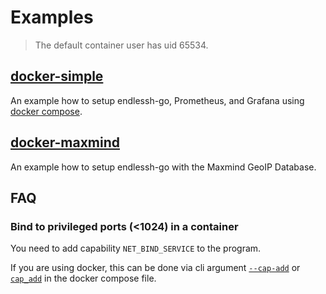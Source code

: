 # Examples

> The default container user has uid 65534.

## [docker-simple](./examples/docker-simple)

An example how to setup endlessh-go, Prometheus, and Grafana using [docker compose](https://docs.docker.com/compose/).

## [docker-maxmind](./examples/docker-maxmind)

An example how to setup endlessh-go with the Maxmind GeoIP Database.

## FAQ
### Bind to privileged ports (<1024) in a container

You need to add capability `NET_BIND_SERVICE` to the program.

If you are using docker, this can be done via cli argument [`--cap-add`](https://docs.docker.com/engine/reference/run/#runtime-privilege-and-linux-capabilities) or [`cap_add`](https://docs.docker.com/compose/compose-file/compose-file-v3/#cap_add-cap_drop) in the docker compose file.
